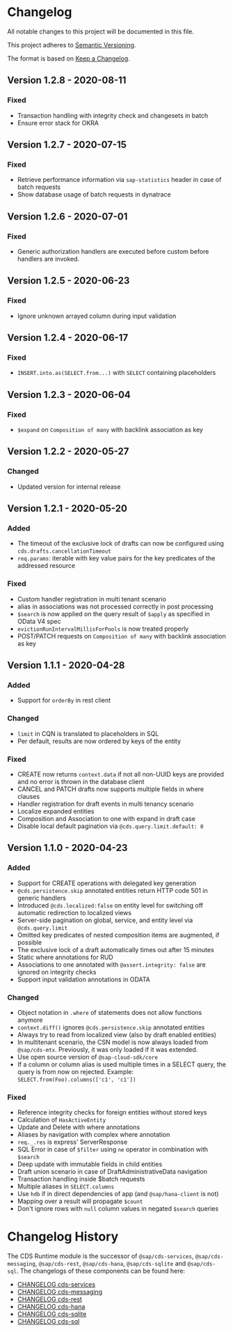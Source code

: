 # Changelog

All notable changes to this project will be documented in this file.

This project adheres to [Semantic Versioning](http://semver.org/).

The format is based on [Keep a Changelog](http://keepachangelog.com/).

## Version 1.2.8 - 2020-08-11

### Fixed

- Transaction handling with integrity check and changesets in batch
- Ensure error stack for OKRA

## Version 1.2.7 - 2020-07-15

### Fixed

- Retrieve performance information via `sap-statistics` header in case of batch requests
- Show database usage of batch requests in dynatrace

## Version 1.2.6 - 2020-07-01

### Fixed

- Generic authorization handlers are executed before custom before handlers are invoked.

## Version 1.2.5 - 2020-06-23

### Fixed

- Ignore unknown arrayed column during input validation

## Version 1.2.4 - 2020-06-17

### Fixed

- `INSERT.into.as(SELECT.from...)` with `SELECT` containing placeholders

## Version 1.2.3 - 2020-06-04

### Fixed

- `$expand` on `Composition of many` with backlink association as key

## Version 1.2.2 - 2020-05-27

### Changed

- Updated version for internal release

## Version 1.2.1 - 2020-05-20

### Added

- The timeout of the exclusive lock of drafts can now be configured using `cds.drafts.cancellationTimeout`
- `req.params`: iterable with key value pairs for the key predicates of the addressed resource

### Fixed

- Custom handler registration in multi tenant scenario
- alias in associations was not processed correctly in post processing
- `$search` is now applied on the query result of `$apply` as specified in OData V4 spec
- `evictionRunIntervalMillisForPools` is now treated properly
- POST/PATCH requests on `Composition of many` with backlink association as key

## Version 1.1.1 - 2020-04-28

### Added

- Support for `orderBy` in rest client

### Changed

- `limit` in CQN is translated to placeholders in SQL
- Per default, results are now ordered by keys of the entity

### Fixed

- CREATE now returns `context.data` if not all non-UUID keys are provided
  and no error is thrown in the database client
- CANCEL and PATCH drafts now supports multiple fields in where clauses
- Handler registration for draft events in multi tenancy scenario
- Localize expanded entities
- Composition and Association to one with expand in draft case
- Disable local default pagination via `@cds.query.limit.default: 0`

## Version 1.1.0 - 2020-04-23

### Added

- Support for CREATE operations with delegated key generation
- `@cds.persistence.skip` annotated entities return HTTP code 501 in generic handlers
- Introduced `@cds.localized:false` on entity level for switching off automatic redirection to localized views
- Server-side pagination on global, service, and entity level via `@cds.query.limit`
- Omitted key predicates of nested composition items are augmented, if possible
- The exclusive lock of a draft automatically times out after 15 minutes
- Static where annotations for RUD
- Associations to one annotated with `@assert.integrity: false` are ignored on integrity checks
- Support input validation annotations in ODATA

### Changed

- Object notation in `.where` of statements does not allow functions anymore
- `context.diff()` ignores `@cds.persistence.skip` annotated entities
- Always try to read from localized view (also by draft enabled entities)
- In multitenant scenario, the CSN model is now always loaded from `@sap/cds-mtx`. Previously, it was only loaded if it was extended.
- Use open source version of `@sap-cloud-sdk/core`
- If a column or column alias is used multiple times in a SELECT query, the query is from now on rejected. Example: `SELECT.from(Foo).columns(['c1', 'c1'])`

### Fixed

- Reference integrity checks for foreign entities without stored keys
- Calculation of `HasActiveEntity`
- Update and Delete with where annotations
- Aliases by navigation with complex where annotation
- `req._.res` is express' ServerResponse
- SQL Error in case of `$filter` using `ne` operator in combination with `$search`
- Deep update with immutable fields in child entities
- Draft union scenario in case of DraftAdministrativeData navigation
- Transaction handling inside $batch requests
- Multiple aliases in `SELECT.columns`
- Use `hdb` if in direct dependencies of app (and `@sap/hana-client` is not)
- Mapping over a result will propagate `$count`
- Don't ignore rows with `null` column values in negated `$search` queries

# Changelog History

The CDS Runtime module is the successor of `@sap/cds-services`, `@sap/cds-messaging`, `@sap/cds-rest`, `@sap/cds-hana`, `@sap/cds-sqlite` and `@sap/cds-sql`. The changelogs of these components can be found here:
* [CHANGELOG cds-services](changelogs/CHANGELOG_cds-services.md)
* [CHANGELOG cds-messaging](changelogs/CHANGELOG_cds-messaging.md)
* [CHANGELOG cds-rest](changelogs/CHANGELOG_cds-rest.md)
* [CHANGELOG cds-hana](changelogs/CHANGELOG_cds-hana.md)
* [CHANGELOG cds-sqlite](changelogs/CHANGELOG_cds-sqlite.md)
* [CHANGELOG cds-sql](changelogs/CHANGELOG_cds-sql.md)
